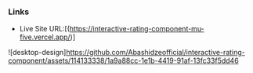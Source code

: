 

### Links

- Live Site URL:[(https://interactive-rating-component-mu-five.vercel.app/)] 



![desktop-design]https://github.com/Abashidzeofficial/interactive-rating-component/assets/114133338/1a9a88cc-1e1b-4419-91af-13fc33f5dd46
